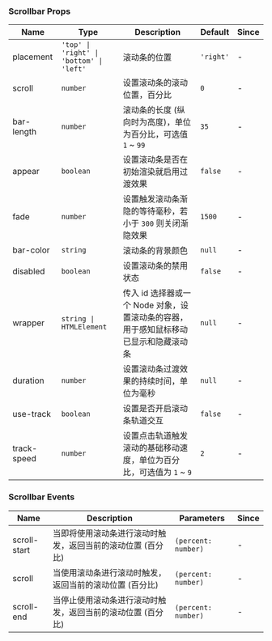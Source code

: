 ### Scrollbar Props

| Name        | Type             | Description                                                                                 | Default  | Since |
| ----------- | ---------------- | ------------------------------------------------------------------------------------ | ------- | --- |
| placement   | `'top' \| 'right' \| 'bottom' \| 'left'`           | 滚动条的位置                              | `'right'` | - |
| scroll      | `number`           | 设置滚动条的滚动位置，百分比                                                         | `0`       | - |
| bar-length  | `number`           | 滚动条的长度 (纵向时为高度)，单位为百分比，可选值 `1` ~ `99`                             | `35`      | - |
| appear      | `boolean`          | 设置滚动条是否在初始渲染就启用过渡效果                                               | `false`   | - |
| fade        | `number`           | 设置触发滚动条渐隐的等待毫秒，若小于 `300` 则关闭渐隐效果                              | `1500`    | - |
| bar-color   | `string`           | 滚动条的背景颜色                                                                     | `null`    | - |
| disabled    | `boolean`          | 设置滚动条的禁用状态                                                                 | `false`   | - |
| wrapper     | `string \| HTMLElement` | 传入 id 选择器或一个 Node 对象，设置滚动条的容器，用于感知鼠标移动已显示和隐藏滚动条 | `null`    | - |
| duration    | `number`           | 设置滚动条过渡效果的持续时间，单位为毫秒                                             | `null`    | - |
| use-track   | `boolean`          | 设置是否开启滚动条轨道交互                                                           | `false`   | - |
| track-speed | `number`           | 设置点击轨道触发滚动的基础移动速度，单位为百分比，可选值为 `1` ~ `9`                     | `2`       | - |

### Scrollbar Events

| Name            | Description                                                        | Parameters   | Since |
| --------------- | ----------------------------------------------------------- | ------ | --- |
| scroll-start | 当即将使用滚动条进行滚动时触发，返回当前的滚动位置 (百分比) | `(percent: number)` | - |
| scroll       | 当使用滚动条进行滚动时触发，返回当前的滚动位置 (百分比)     | `(percent: number)` | - |
| scroll-end   | 当停止使用滚动条进行滚动时触发，返回当前的滚动位置 (百分比) | `(percent: number)` | - |

